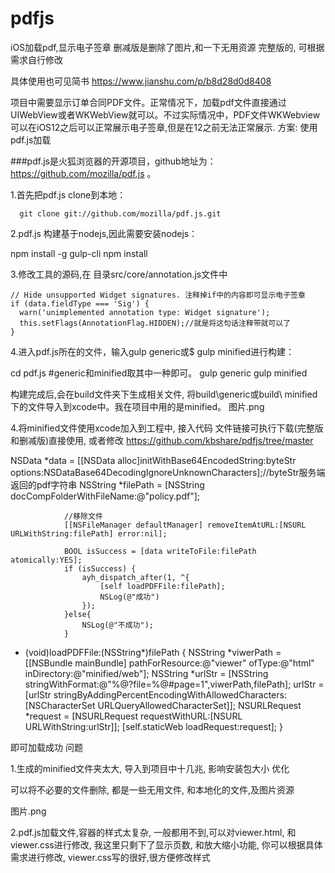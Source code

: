 # pdfjs

iOS加载pdf,显示电子签章
删减版是删除了图片,和一下无用资源
完整版的, 可根据需求自行修改

具体使用也可见简书
https://www.jianshu.com/p/b8d28d0d8408

项目中需要显示订单合同PDF文件。正常情况下，加载pdf文件直接通过UIWebView或者WKWebView就可以。不过实际情况中，PDF文件WKWebview可以在iOS12之后可以正常展示电子签章,但是在12之前无法正常展示.
方案: 使用pdf.js加载

###pdf.js是火狐浏览器的开源项目，github地址为：https://github.com/mozilla/pdf.js 。

1.首先把pdf.js clone到本地：
```
  git clone git://github.com/mozilla/pdf.js.git
```
2.pdf.js 构建基于nodejs,因此需要安装nodejs：

npm install -g gulp-cli
npm install

3.修改工具的源码,在 目录src/core/annotation.js文件中

    // Hide unsupported Widget signatures. 注释掉if中的内容即可显示电子签章
    if (data.fieldType === 'Sig') {
      warn('unimplemented annotation type: Widget signature');
      this.setFlags(AnnotationFlag.HIDDEN);//就是将这句话注释带就可以了
    }

4.进入pdf.js所在的文件，输入gulp generic或$ gulp minified进行构建：

cd pdf.js
#generic和minified取其中一种即可。
gulp generic
gulp minified

构建完成后,会在build文件夹下生成相关文件,
将build\generic或build\ minified下的文件导入到xcode中。我在项目中用的是minified。
图片.png

4.将minified文件使用xcode加入到工程中, 接入代码
文件链接可执行下载(完整版和删减版)直接使用, 或者修改
https://github.com/kbshare/pdfjs/tree/master

 NSData *data = [[NSData alloc]initWithBase64EncodedString:byteStr options:NSDataBase64DecodingIgnoreUnknownCharacters];//byteStr服务端返回的pdf字符串
                NSString *filePath = [NSString docCompFolderWithFileName:@"policy.pdf"];
                
                //移除文件
                [[NSFileManager defaultManager] removeItemAtURL:[NSURL URLWithString:filePath] error:nil];
                
                BOOL isSuccess = [data writeToFile:filePath atomically:YES];
                if (isSuccess) {
                    ayh_dispatch_after(1, ^{
                        [self loadPDFFile:filePath];
                        NSLog(@"成功")
                    });
                }else{
                    NSLog(@"不成功");
                }

- (void)loadPDFFile:(NSString*)filePath {
    NSString *viwerPath = [[NSBundle mainBundle] pathForResource:@"viewer" ofType:@"html" inDirectory:@"minified/web"];
    NSString *urlStr = [NSString stringWithFormat:@"%@?file=%@#page=1",viwerPath,filePath];
    urlStr = [urlStr stringByAddingPercentEncodingWithAllowedCharacters:[NSCharacterSet URLQueryAllowedCharacterSet]];
    NSURLRequest *request = [NSURLRequest requestWithURL:[NSURL URLWithString:urlStr]];
    [self.staticWeb loadRequest:request];
}

即可加载成功
问题

1.生成的minified文件夹太大, 导入到项目中十几兆, 影响安装包大小
优化

可以将不必要的文件删除, 都是一些无用文件, 和本地化的文件,及图片资源

图片.png

2.pdf.js加载文件,容器的样式太复杂, 一般都用不到,可以对viewer.html, 和viewer.css进行修改, 我这里只剩下了显示页数, 和放大缩小功能, 你可以根据具体需求进行修改, viewer.css写的很好,很方便修改样式
